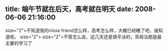 title: 端午节就在后天，高考就在明天
date: 2008-06-06 21:16:00
---

 size="2">不知道我的close friend怎么样，高考怎么样，大概已经睡了吧，谁知道呢。  size="2">   size="2">不管怎么说，这几天还是很平淡的，背政治题是最主要的学习了
